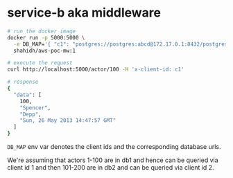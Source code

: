 # service-b aka middleware

```bash
# run the docker image
docker run -p 5000:5000 \
  -e DB_MAP='{ "c1": "postgres://postgres:abcd@172.17.0.1:8432/postgres", "c2": "postgres://postgres:abcd@172.17.0.1:7432/postgres" }' \
  shahidh/aws-poc-mw:1

# execute the request
curl http://localhost:5000/actor/100 -H 'x-client-id: c1'

# response
{
  "data": [
    100, 
    "Spencer", 
    "Depp", 
    "Sun, 26 May 2013 14:47:57 GMT"
  ]
}
```

`DB_MAP` env var denotes the client ids and the corresponding database urls. 

We're assuming that actors 1-100 are in db1 and hence can be queried via client id 1 and then 101-200 are in db2 and can be queried via client id 2.